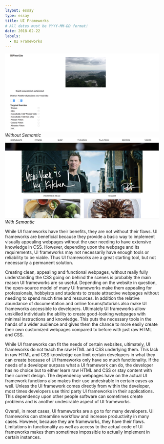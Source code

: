 ```yaml
---
layout: essay
type: essay
title: UI Frameworks
# All dates must be YYYY-MM-DD format!
date: 2018-02-22
labels:
  - UI Frameworks
---
```


<img src="../images/without-semantic.png" class="ui small left floated image">*Without Semantic*
<img src="../images/semanti-ui.png" class="ui small right floated image">*With Semantic*

While UI frameworks have their benefits, they are not without their flaws. UI frameworks are beneficial because they provide a basic way to implement visually appealing webpages without the user needing to have extensive knowledge in CSS. However, depending upon the webpage and its requirements, UI frameworks may not necessarily have enough tools or reliability to be viable. Thus UI frameworks are a great starting tool, but not necessarily a permanent solution. 

Creating clean, appealing and functional webpages, without really fully understanding the CSS going on behind the scenes is probably the main reason UI frameworks are so useful. Depending on the website in question, the open-source model of many UI frameworks make them appealing for professionals, hobbyists and students to create attractive webpages without needing to spend much time and resources. In addition the relative abundance of documentation and online forums/tutorials also make UI frameworks accessible to developers. Ultimately UI frameworks allow unskilled individuals the ability to create good-looking webpages with minimal instructions and knowledge. This puts the necessary tools in the hands of a wider audience and gives them the chance to more easily create their own customized webpages compared to before with just raw HTML and CSS.

While UI frameworks can fit the needs of certain websites, ultimately, UI frameworks do not teach the raw HTML and CSS underlying them. This lack in raw HTML and CSS knowledge can limit certain developers in what they can create because of UI frameworks only have so much functionality. If the needs of a developer surpass what a UI framework can do, the developer has no choice but to either learn raw HTML and CSS or stay content with their current design. The dependency webpages have on the actual UI framework functions also makes their use undesirable in certain cases as well. Unless the UI framework comes directly from within the developer, most times developers use third party UI frameworks in their applications. This dependency upon other people software can sometimes create problems and is another undesirable aspect of UI frameworks. 

Overall, in most cases, UI frameworks are a go to for many developers. UI frameworks can streamline workflow and increase productivity in many cases. However, because they are frameworks, they have their flaws. Limitations in functionality as well as access to the actual code of UI frameworks makes them sometimes impossible to actually implement in certain instances.  

